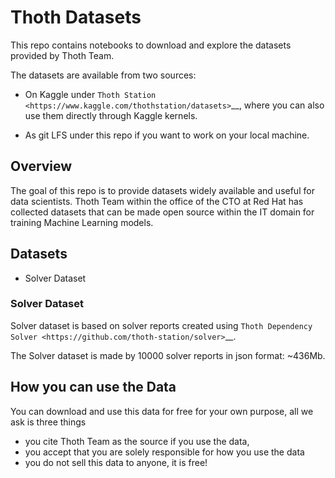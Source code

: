 # Thoth Datasets

This repo contains notebooks to download and explore the datasets provided by Thoth Team.

The datasets are available from two sources:

- On Kaggle under `Thoth Station <https://www.kaggle.com/thothstation/datasets>`__, where you can also use them directly through Kaggle kernels.

- As git LFS under this repo if you want to work on your local machine.

## Overview

The goal of this repo is to provide datasets widely available and useful for data scientists.
Thoth Team within the office of the CTO at Red Hat has collected datasets that can be made open source within the IT domain for training Machine Learning models.

## Datasets

- Solver Dataset

### Solver Dataset

Solver dataset is based on solver reports created using `Thoth Dependency Solver <https://github.com/thoth-station/solver>`__.

The Solver dataset is made by 10000 solver reports in json format: ~436Mb.

## How you can use the Data

You can download and use this data for free for your own purpose, all we ask is three things

- you cite Thoth Team as the source if you use the data,
- you accept that you are solely responsible for how you use the data
- you do not sell this data to anyone, it is free!